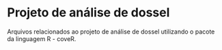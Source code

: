 # Projeto de análise de dossel
Arquivos relacionados ao projeto de análise de dossel utilizando o pacote da linguagem R - coveR.

